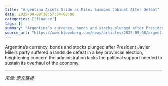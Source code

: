 ```yaml
---
title: "Argentina Assets Slide as Milei Summons Cabinet After Defeat"
date: 2025-09-08T10:57:34+08:00
categories: ["finance"]
tags: []
summary: "Argentina’s currency, bonds and stocks plunged after President Javier Milei’s party suffered a landslide defeat in a key provincial election, heightening concern the administration lacks the political"
source_url: "https://www.bloomberg.com/news/articles/2025-09-08/argentina-bonds-slump-on-milei-s-defeat-in-buenos-aires-vote"
---
```


Argentina’s currency, bonds and stocks plunged after President Javier Milei’s party suffered a landslide defeat in a key provincial election, heightening concern the administration lacks the political support needed to sustain its overhaul of the economy.

---

*来源: [原文链接](https://www.bloomberg.com/news/articles/2025-09-08/argentina-bonds-slump-on-milei-s-defeat-in-buenos-aires-vote)*
